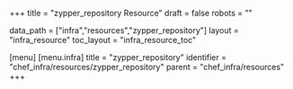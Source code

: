 +++
title = "zypper_repository Resource"
draft = false
robots = ""

data_path = ["infra","resources","zypper_repository"]
layout = "infra_resource"
toc_layout = "infra_resource_toc"

[menu]
  [menu.infra]
    title = "zypper_repository"
    identifier = "chef_infra/resources/zypper_repository"
    parent = "chef_infra/resources"
+++

<!-- The contents of this page are automatically generated from the zypper_repository.yaml file in the data/infra/resources directory. -->
<!-- To suggest a change, edit the https://github.com/chef/chef/blob/main/lib/chef/resource/zypper_repository.rb file and submit a pull request to the https://github.com/chef/chef repository. -->
<!-- markdownlint-disable-file -->
